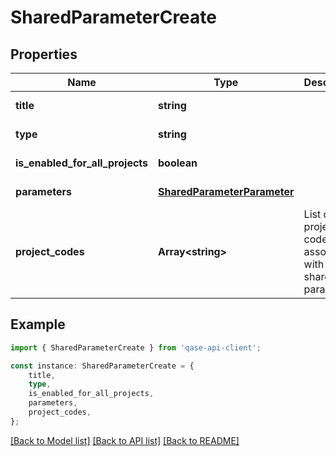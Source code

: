 # SharedParameterCreate


## Properties

Name | Type | Description | Notes
------------ | ------------- | ------------- | -------------
**title** | **string** |  | [default to undefined]
**type** | **string** |  | [default to undefined]
**is_enabled_for_all_projects** | **boolean** |  | [default to undefined]
**parameters** | [**SharedParameterParameter**](SharedParameterParameter.md) |  | [default to undefined]
**project_codes** | **Array&lt;string&gt;** | List of project codes to associate with this shared parameter | [optional] [default to undefined]

## Example

```typescript
import { SharedParameterCreate } from 'qase-api-client';

const instance: SharedParameterCreate = {
    title,
    type,
    is_enabled_for_all_projects,
    parameters,
    project_codes,
};
```

[[Back to Model list]](../README.md#documentation-for-models) [[Back to API list]](../README.md#documentation-for-api-endpoints) [[Back to README]](../README.md)
